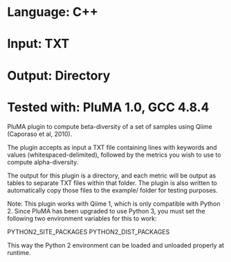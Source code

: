 # Language: C++
# Input: TXT
# Output: Directory
# Tested with: PluMA 1.0, GCC 4.8.4

PluMA plugin to compute beta-diversity of a set of samples using Qiime (Caporaso et al, 2010).

The plugin accepts as input a TXT file containing lines with keywords and values (whitespaced-delimited),
followed by the metrics you wish to use to compute alpha-diversity.

The output for this plugin is a directory, and each metric will be output as tables to separate TXT files
within that folder.  The plugin is also written to automatically copy those files to the example/ folder
 for testing purposes.

Note: This plugin works with Qiime 1, which is only compatible with Python 2.  Since PluMA has been
upgraded to use Python 3, you must set the following two environment variables for this to work:

PYTHON2_SITE_PACKAGES
PYTHON2_DIST_PACKAGES

This way the Python 2 environment can be loaded and unloaded properly at runtime.
